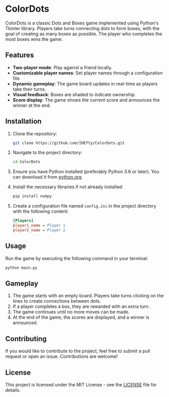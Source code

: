 # ColorDots

ColorDots is a classic Dots and Boxes game implemented using Python's Tkinter library. Players take turns connecting dots to form boxes, with the goal of creating as many boxes as possible. The player who completes the most boxes wins the game.

## Features

- **Two-player mode**: Play against a friend locally.
- **Customizable player names**: Set player names through a configuration file.
- **Dynamic gameplay**: The game board updates in real-time as players take their turns.
- **Visual feedback**: Boxes are shaded to indicate ownership.
- **Score display**: The game shows the current score and announces the winner at the end.

## Installation

1. Clone the repository:
   ```bash
   git clone https://github.com/IHEfty/ColorDots.git
   ```
   
2. Navigate to the project directory:
   ```bash
   cd ColorDots
   ```

3. Ensure you have Python installed (preferably Python 3.6 or later). You can download it from [python.org](https://www.python.org/downloads/).

4. Install the necessary libraries if not already installed:
   ```bash
   pip install numpy
   ```

5. Create a configuration file named `config.ini` in the project directory with the following content:
   ```ini
   [Players]
   player1_name = Player 1
   player2_name = Player 2
   ```

## Usage

Run the game by executing the following command in your terminal:
```bash
python main.py
```

## Gameplay

1. The game starts with an empty board. Players take turns clicking on the lines to create connections between dots.
2. If a player completes a box, they are rewarded with an extra turn.
3. The game continues until no more moves can be made.
4. At the end of the game, the scores are displayed, and a winner is announced.

## Contributing

If you would like to contribute to the project, feel free to submit a pull request or open an issue. Contributions are welcome!

## License

This project is licensed under the MIT License - see the [LICENSE](LICENSE) file for details.
